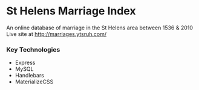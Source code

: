 # St Helens Marriage Index

An online database of marriage in the St Helens area between 1536 &amp; 2010
Live site at http://marriages.ytsruh.com/

### Key Technologies

- Express
- MySQL
- Handlebars
- MaterializeCSS
